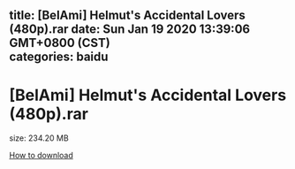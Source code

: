 
title: [BelAmi] Helmut's Accidental Lovers (480p).rar
date: Sun Jan 19 2020 13:39:06 GMT+0800 (CST)    
categories: baidu
---

# [BelAmi] Helmut's Accidental Lovers (480p).rar
size: 234.20 MB
 
 

[How to download](https://bpcam.bemobtrk.com/go/2ceec3aa-1ca2-46d6-b9ff-aaa5c184517c?jno=878)